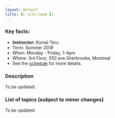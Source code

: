 ```yaml
---
layout: default
title: {{ site.name }}
---
```


### Key facts:
* <b>Instructor:</b> Komal Teru
* Term: Summer 2019
* When: Monday - Friday, 1-4pm
* Where: 3rd Floor, 550 ave Sherbrooke, Montreal
* See the [schedule](schedule.html) for more details.

### Description
To be updated.

### List of topics (subject to minor changes)
To be updated.


